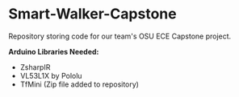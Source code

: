 # Smart-Walker-Capstone
Repository storing code for our team's OSU ECE Capstone project.

**Arduino Libraries Needed:**
- ZsharpIR
- VL53L1X by Pololu
- TfMini (Zip file added to repository)
